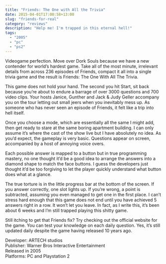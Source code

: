 ```yaml
---
title: "Friends: The One with All the Trivia"
date: 2015-04-01T17:00:58+13:00
slug: "friends-for-real"
category: "reviews"
description: "Help me! I'm trapped in this eternal hell!"
tags:
  - "2005"
  - "pc"
  - "ps2"
---
```


Videogame perfection. Move over Dork Souls because we have a new contender for world’s hardest game. Take all of the most minute, irrelevant details from across 236 episodes of Friends, compact it all into a single trivia game and the result is Friends: The One With All The Trivia.

This game does not hold your hand. The second you hit Start, sit back because you’re about to endure a barrage of over 3000 questions and 700 video clips. Your hosts Janice, Gunther and Jack & Judy Geller accompany you on the tour letting out small jeers when you inevitably mess up. As someone who has never seen an episode of Friends, it felt like a trip into hell itself.

Once you choose a mode, which are essentially all the same I might add, then get ready to stare at the same boring apartment building. I can only assume it’s where the cast of the show live but I have absolutely no idea. As you’d expect, the gameplay is very basic. Questions appear on screen, accompanied by a host of annoying voice overs.

Each possible answer is mapped to a button but in true programming mastery, no one thought it’d be a good idea to arrange the answers into a diamond shape to match the face buttons. I guess the developers just thought it’d be too forgiving to let the player quickly understand what button does what at a glance.

The true torture is in the little progress bar at the bottom of the screen. If you answer correctly, one slot lights up. If you’re wrong, a point is subtracted, assuming you even managed to get one in the first place. I can’t stress hard enough that this game does not end until you have achieved 5 answers right in a row. It won’t let you leave. In fact, as I write this, it’s been about 6 weeks and I’m still trapped playing this shitty game.

Still itching to get that Friends fix? Try checking out the official website for the game. You can test your knowledge on each daily question. Yes, it’s still updated daily despite the game having released 10 years ago.

Developer: ARTECH studios \
Publisher: Warner Bros Interactive Entertainment \
Released in 2005 \
Platforms: PC and Playstation 2
